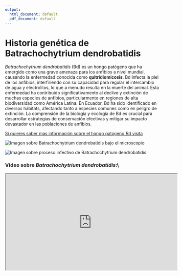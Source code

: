 ```yaml
---
output:
  html_document: default
  pdf_document: default
---
```

# Historia genética de Batrachochytrium  dendrobatidis  

*Batrachochytrium dendrobatidis* (Bd) es un hongo patógeno que ha emergido como una grave amenaza para los anfibios a nivel mundial, causando la enfermedad conocida como **quitridiomicosis**.  Bd infecta la piel de los anfibios, interfiriendo con su capacidad para regular el intercambio de agua y electrolitos, lo que a menudo resulta en la muerte del animal. Esta enfermedad ha contribuido significativamente al declive y extinción de muchas especies de anfibios, particularmente en regiones de alta biodiversidad como América Latina. En Ecuador, Bd ha sido identificado en diversos hábitats, afectando tanto a especies comunes como en peligro de extinción. La comprensión de la biología y ecología de Bd es crucial para desarrollar estrategias de conservación efectivas y mitigar su impacto devastador en las poblaciones de anfibios.

[Si quieres saber mas información sobre el hongo patogeno *Bd* visita ](http://www.cabidigitallibrary.org/doi/10.1079/cabicompendium.109124)

![Imagen sobre *Batrachochytrium dendrobatidis* bajo el microscopio ](https://www.mdpi.com/jof/jof-06-00234/article_deploy/html/images/jof-06-00234-g001.png)  

![Imagen sobre proceso infectivo de *Batrachochytrium dendrobatidis*  ](https://www.habitatadvocate.com.au/wp-content/uploads/2012/10/8103653_orig.jpg) 

### Video sobre *Batrachochytrium dendrobatidis*:\   
<iframe src="https://www.youtube.com/embed/-GAIOpDYp44?si=TqFcz97g_oezq56J"data-external= "1" width="560" height="315"> </iframe> 




